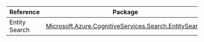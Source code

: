 | Reference | Package | Source |
|---|---|---|
|Entity Search|[Microsoft.Azure.CognitiveServices.Search.EntitySearch](https://www.nuget.org/packages/Microsoft.Azure.CognitiveServices.Search.EntitySearch)|[Github](https://github.com/Azure/azure-sdk-for-net)|
